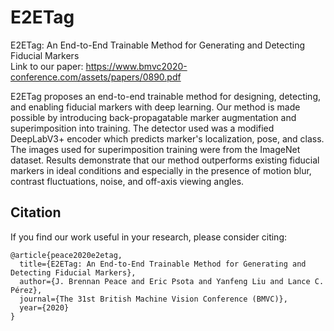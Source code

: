 # E2ETag
E2ETag: An End-to-End Trainable Method for Generating and Detecting Fiducial Markers<br/>
Link to our paper: https://www.bmvc2020-conference.com/assets/papers/0890.pdf <br/>

E2ETag proposes an end-to-end trainable method for designing, detecting, and enabling fiducial markers with deep learning.  Our method is made possible by introducing back-propagatable marker augmentation and superimposition into training.  The detector used was a modified DeepLabV3+ encoder which predicts marker's localization, pose, and class.  The images used for superimposition training were from the ImageNet dataset.  Results demonstrate that our method outperforms existing fiducial markers in ideal conditions and especially in the presence of motion blur, contrast fluctuations, noise, and off-axis viewing angles. <br/>

## Citation
If you find our work useful in your research, please consider citing:

	@article{peace2020e2etag,
	  title={E2ETag: An End-to-End Trainable Method for Generating and Detecting Fiducial Markers},
	  author={J. Brennan Peace and Eric Psota and Yanfeng Liu and Lance C. Pérez},
	  journal={The 31st British Machine Vision Conference (BMVC)},
	  year={2020}
	}
